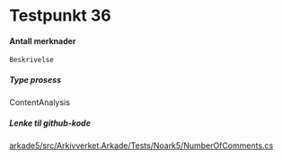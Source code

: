 # Testpunkt 36
#### Antall merknader

```
Beskrivelse
```

##### Type prosess
ContentAnalysis

##### Lenke til github-kode
[arkade5/src/Arkivverket.Arkade/Tests/Noark5/NumberOfComments.cs](https://github.com/arkivverket/arkade5/blob/master/src/Arkivverket.Arkade/Tests/Noark5/NumberOfComments.cs)